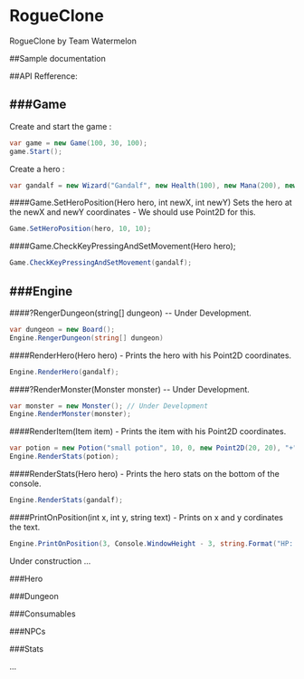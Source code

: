 # RogueClone
RogueClone by Team Watermelon

##Sample documentation

##API Refference:

###Game
------
Create and start the game :

```C#
var game = new Game(100, 30, 100);
game.Start();
```

Create a hero :
```C#
var gandalf = new Wizard("Gandalf", new Health(100), new Mana(200), new Level(1), 9999, 10, 0, new Point2D(10, 10), '@');
```

####Game.SetHeroPosition(Hero hero, int newX, int newY)
Sets the hero at the newX and newY coordinates - We should use Point2D for this.
```C#
Game.SetHeroPosition(hero, 10, 10);
```
####Game.CheckKeyPressingAndSetMovement(Hero hero);
```C#
Game.CheckKeyPressingAndSetMovement(gandalf);
```


###Engine
------
####?RengerDungeon(string[] dungeon) -- Under Development.
```C#
var dungeon = new Board();
Engine.RengerDungeon(string[] dungeon)
```

####RenderHero(Hero hero) - Prints the hero with his Point2D coordinates.
```C#
Engine.RenderHero(gandalf);
```
####?RenderMonster(Monster monster) -- Under Development.
```C#
var monster = new Monster(); // Under Development
Engine.RenderMonster(monster);
```
####RenderItem(Item item) - Prints the item with his Point2D coordinates.
```C#
var potion = new Potion("small potion", 10, 0, new Point2D(20, 20), "+", 100);
Engine.RenderStats(potion);
```
####RenderStats(Hero hero) - Prints the hero stats on the bottom of the console.
```C#
Engine.RenderStats(gandalf);
```
####PrintOnPosition(int x, int y, string text) - Prints on x and y cordinates the text.
```C#
Engine.PrintOnPosition(3, Console.WindowHeight - 3, string.Format("HP: {0} \\ {1}", hero.Health.Current, hero.Health.Max));
```

Under construction ...

###Hero

###Dungeon

###Consumables

###NPCs

###Stats

...
